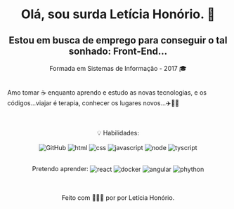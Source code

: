 

<h1 align="center">Olá, sou  surda Letícia Honório. 🙉</h1>


<h2 align="center">Estou em busca de emprego para conseguir o tal sonhado: Front-End...</h2>

<div align="center">Formada em Sistemas de Informação - 2017 🎓 </div>
<br>

<p>Amo tomar ☕ enquanto aprendo e estudo as novas tecnologias, e os códigos...viajar é terapia, conhecer os lugares novos...✈️🚂🚗</p>

<br>

<div align="center">

💡 Habilidades:
 <td align="center">
          <img align="center" alt="GitHub" src="https://img.shields.io/badge/GitHub-000?style=for-the-badge&logo=github">
          <img align="center" alt="html" src="https://img.shields.io/badge/html-yellow?style=for-the-badge&logo=html5">
          <img align="center" alt="css" src="https://img.shields.io/badge/css-red?style=for-the-badge&logo=css">
          <img align="center" alt="javascript" src="https://img.shields.io/badge/javascript-gray?style=for-the-badge&logo=javascript">
          <img align="center" alt="node" src="https://img.shields.io/badge/node-peachpuff?style=for-the-badge&logo=node.js">
          <img align="center" alt="tyscript" src="https://img.shields.io/badge/tyscript-turquoise?style=for-the-badge&logo=tyscript.ts">
</td>   
<br><br>

Pretendo aprender:
<img align="center" alt="react" src="https://img.shields.io/badge/react-black?style=for-the-badge&logo=react">
<img align="center" alt="docker" src="https://img.shields.io/badge/docker-white?style=for-the-badge&logo=docker">
<img align="center" alt="angular" src="https://img.shields.io/badge/angular-blue?style=for-the-badge&logo=angular">
<img align="center" alt="phython" src="https://img.shields.io/badge/Python-green?style=for-the-badge&logo=Python">


</div>
<br><br>

<div align="center">Feito com 💜💖✨ por por Letícia Honório.</div>




